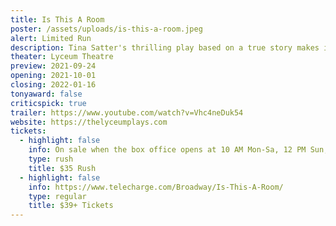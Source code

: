 ```yaml
---
title: Is This A Room
poster: /assets/uploads/is-this-a-room.jpeg
alert: Limited Run
description: Tina Satter's thrilling play based on a true story makes its Broadway debut.
theater: Lyceum Theatre
preview: 2021-09-24
opening: 2021-10-01
closing: 2022-01-16
tonyaward: false
criticspick: true
trailer: https://www.youtube.com/watch?v=Vhc4neDuk54
website: https://thelyceumplays.com
tickets:
  - highlight: false
    info: On sale when the box office opens at 10 AM Mon-Sa, 12 PM Sun, on a first-come, first-served basis. Cash or credit card. 2 tickets Per Person. Seat Locations determined at the discretion of the box office. Subject to availability.
    type: rush
    title: $35 Rush
  - highlight: false
    info: https://www.telecharge.com/Broadway/Is-This-A-Room/
    type: regular
    title: $39+ Tickets
---
```

